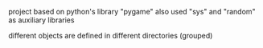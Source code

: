 project based on python's library "pygame"
also used "sys" and "random" as auxiliary libraries

different objects are defined in different directories (grouped)
